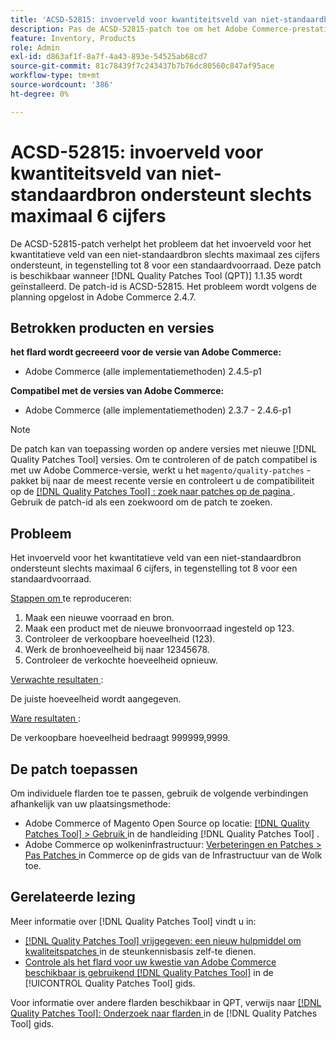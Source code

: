 ```yaml
---
title: 'ACSD-52815: invoerveld voor kwantiteitsveld van niet-standaardbron ondersteunt slechts maximaal 6 cijfers'
description: Pas de ACSD-52815-patch toe om het Adobe Commerce-prestatieprobleem op te lossen, waarbij het invoerveld voor het kwantitatieve veld van een niet-standaard bron maximaal 6 cijfers ondersteunt, in tegenstelling tot 8 voor een standaardvoorraad.
feature: Inventory, Products
role: Admin
exl-id: d863af1f-8a7f-4a43-893e-54525ab68cd7
source-git-commit: 81c78439f7c243437b7b76dc80560c847af95ace
workflow-type: tm+mt
source-wordcount: '386'
ht-degree: 0%

---
```


# ACSD-52815: invoerveld voor kwantiteitsveld van niet-standaardbron ondersteunt slechts maximaal 6 cijfers

De ACSD-52815-patch verhelpt het probleem dat het invoerveld voor het kwantitatieve veld van een niet-standaardbron slechts maximaal zes cijfers ondersteunt, in tegenstelling tot 8 voor een standaardvoorraad. Deze patch is beschikbaar wanneer [!DNL Quality Patches Tool (QPT)] 1.1.35 wordt geïnstalleerd. De patch-id is ACSD-52815. Het probleem wordt volgens de planning opgelost in Adobe Commerce 2.4.7.

## Betrokken producten en versies

**het flard wordt gecreeerd voor de versie van Adobe Commerce:**

* Adobe Commerce (alle implementatiemethoden) 2.4.5-p1

**Compatibel met de versies van Adobe Commerce:**

* Adobe Commerce (alle implementatiemethoden) 2.3.7 - 2.4.6-p1

>[!NOTE]
>
>De patch kan van toepassing worden op andere versies met nieuwe [!DNL Quality Patches Tool] versies. Om te controleren of de patch compatibel is met uw Adobe Commerce-versie, werkt u het `magento/quality-patches` -pakket bij naar de meest recente versie en controleert u de compatibiliteit op de [[!DNL Quality Patches Tool] : zoek naar patches op de pagina ](https://experienceleague.adobe.com/tools/commerce-quality-patches/index.html?lang=nl-NL) . Gebruik de patch-id als een zoekwoord om de patch te zoeken.

## Probleem

Het invoerveld voor het kwantitatieve veld van een niet-standaardbron ondersteunt slechts maximaal 6 cijfers, in tegenstelling tot 8 voor een standaardvoorraad.

<u> Stappen om </u> te reproduceren:

1. Maak een nieuwe voorraad en bron.
1. Maak een product met de nieuwe bronvoorraad ingesteld op 123.
1. Controleer de verkoopbare hoeveelheid (123).
1. Werk de bronhoeveelheid bij naar 12345678.
1. Controleer de verkochte hoeveelheid opnieuw.

<u> Verwachte resultaten </u>:

De juiste hoeveelheid wordt aangegeven.

<u> Ware resultaten </u>:

De verkoopbare hoeveelheid bedraagt 999999,9999.

## De patch toepassen

Om individuele flarden toe te passen, gebruik de volgende verbindingen afhankelijk van uw plaatsingsmethode:

* Adobe Commerce of Magento Open Source op locatie: [[!DNL Quality Patches Tool]  > Gebruik ](/help/tools/quality-patches-tool/usage.md) in de handleiding [!DNL Quality Patches Tool] .
* Adobe Commerce op wolkeninfrastructuur: [ Verbeteringen en Patches > Pas Patches ](https://experienceleague.adobe.com/docs/commerce-cloud-service/user-guide/develop/upgrade/apply-patches.html?lang=nl-NL) in Commerce op de gids van de Infrastructuur van de Wolk toe.

## Gerelateerde lezing

Meer informatie over [!DNL Quality Patches Tool] vindt u in:

* [[!DNL Quality Patches Tool]  vrijgegeven: een nieuw hulpmiddel om kwaliteitspatches ](https://experienceleague.adobe.com/nl/docs/commerce-knowledge-base/kb/announcements/commerce-announcements/magento-quality-patches-released-new-tool-to-self-serve-quality-patches) in de steunkennisbasis zelf-te dienen.
* [ Controle als het flard voor uw kwestie van Adobe Commerce beschikbaar is gebruikend  [!DNL Quality Patches Tool]](/help/tools/quality-patches-tool/patches-available-in-qpt/check-patch-for-magento-issue-with-magento-quality-patches.md) in de [!UICONTROL Quality Patches Tool] gids.


Voor informatie over andere flarden beschikbaar in QPT, verwijs naar [[!DNL Quality Patches Tool]: Onderzoek naar flarden ](https://experienceleague.adobe.com/tools/commerce-quality-patches/index.html?lang=nl-NL) in de [!DNL Quality Patches Tool] gids.
